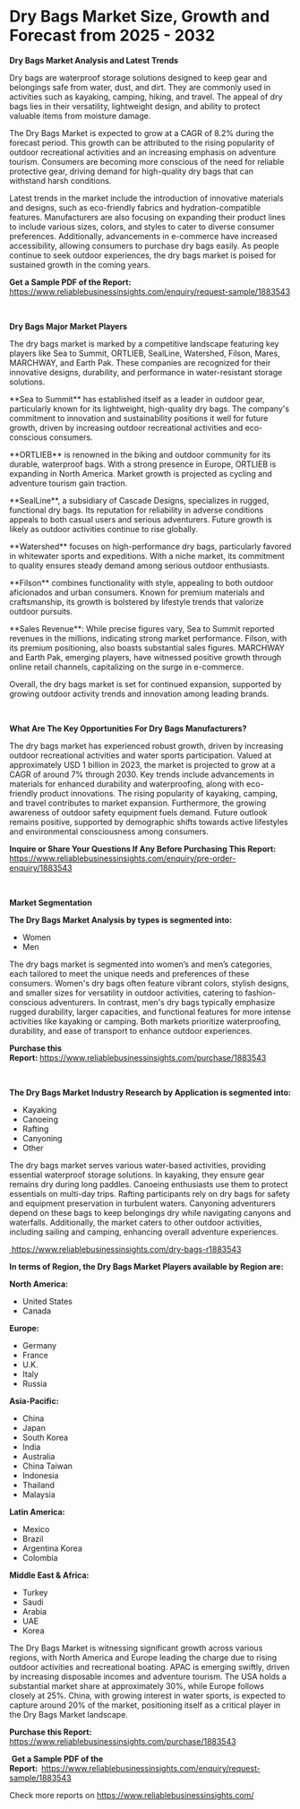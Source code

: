 <p><h1>Dry Bags Market Size, Growth and Forecast from 2025 - 2032</h1></p><p><strong>Dry Bags Market Analysis and Latest Trends</strong></p>
<p><p>Dry bags are waterproof storage solutions designed to keep gear and belongings safe from water, dust, and dirt. They are commonly used in activities such as kayaking, camping, hiking, and travel. The appeal of dry bags lies in their versatility, lightweight design, and ability to protect valuable items from moisture damage.</p><p>The Dry Bags Market is expected to grow at a CAGR of 8.2% during the forecast period. This growth can be attributed to the rising popularity of outdoor recreational activities and an increasing emphasis on adventure tourism. Consumers are becoming more conscious of the need for reliable protective gear, driving demand for high-quality dry bags that can withstand harsh conditions.</p><p>Latest trends in the market include the introduction of innovative materials and designs, such as eco-friendly fabrics and hydration-compatible features. Manufacturers are also focusing on expanding their product lines to include various sizes, colors, and styles to cater to diverse consumer preferences. Additionally, advancements in e-commerce have increased accessibility, allowing consumers to purchase dry bags easily. As people continue to seek outdoor experiences, the dry bags market is poised for sustained growth in the coming years.</p></p>
<p><strong>Get a Sample PDF of the Report:&nbsp;</strong> <a href="https://www.reliablebusinessinsights.com/enquiry/request-sample/1883543?utm_campaign=3547&utm_medium=2&utm_source=Github&utm_content=ia&utm_term=05042025&utm_id=dry-bags">https://www.reliablebusinessinsights.com/enquiry/request-sample/1883543</a></p>
<p>&nbsp;</p>
<p><strong>Dry Bags Major Market Players</strong></p>
<p><p>The dry bags market is marked by a competitive landscape featuring key players like Sea to Summit, ORTLIEB, SealLine, Watershed, Filson, Mares, MARCHWAY, and Earth Pak. These companies are recognized for their innovative designs, durability, and performance in water-resistant storage solutions.</p><p>**Sea to Summit** has established itself as a leader in outdoor gear, particularly known for its lightweight, high-quality dry bags. The company's commitment to innovation and sustainability positions it well for future growth, driven by increasing outdoor recreational activities and eco-conscious consumers.</p><p>**ORTLIEB** is renowned in the biking and outdoor community for its durable, waterproof bags. With a strong presence in Europe, ORTLIEB is expanding in North America. Market growth is projected as cycling and adventure tourism gain traction.</p><p>**SealLine**, a subsidiary of Cascade Designs, specializes in rugged, functional dry bags. Its reputation for reliability in adverse conditions appeals to both casual users and serious adventurers. Future growth is likely as outdoor activities continue to rise globally.</p><p>**Watershed** focuses on high-performance dry bags, particularly favored in whitewater sports and expeditions. With a niche market, its commitment to quality ensures steady demand among serious outdoor enthusiasts.</p><p>**Filson** combines functionality with style, appealing to both outdoor aficionados and urban consumers. Known for premium materials and craftsmanship, its growth is bolstered by lifestyle trends that valorize outdoor pursuits.</p><p>**Sales Revenue**: While precise figures vary, Sea to Summit reported revenues in the millions, indicating strong market performance. Filson, with its premium positioning, also boasts substantial sales figures. MARCHWAY and Earth Pak, emerging players, have witnessed positive growth through online retail channels, capitalizing on the surge in e-commerce.</p><p>Overall, the dry bags market is set for continued expansion, supported by growing outdoor activity trends and innovation among leading brands.</p></p>
<p>&nbsp;</p>
<p><strong>What Are The Key Opportunities For Dry Bags Manufacturers?</strong></p>
<p><p>The dry bags market has experienced robust growth, driven by increasing outdoor recreational activities and water sports participation. Valued at approximately USD 1 billion in 2023, the market is projected to grow at a CAGR of around 7% through 2030. Key trends include advancements in materials for enhanced durability and waterproofing, along with eco-friendly product innovations. The rising popularity of kayaking, camping, and travel contributes to market expansion. Furthermore, the growing awareness of outdoor safety equipment fuels demand. Future outlook remains positive, supported by demographic shifts towards active lifestyles and environmental consciousness among consumers.</p></p>
<p><strong>Inquire or Share Your Questions If Any Before Purchasing This Report:</strong> <a href="https://www.reliablebusinessinsights.com/enquiry/pre-order-enquiry/1883543?utm_campaign=3547&utm_medium=2&utm_source=Github&utm_content=ia&utm_term=05042025&utm_id=dry-bags">https://www.reliablebusinessinsights.com/enquiry/pre-order-enquiry/1883543</a></p>
<p>&nbsp;</p>
<p><strong>Market Segmentation</strong></p>
<p><strong>The Dry Bags Market Analysis by types is segmented into:</strong></p>
<p><ul><li>Women</li><li>Men</li></ul></p>
<p><p>The dry bags market is segmented into women’s and men’s categories, each tailored to meet the unique needs and preferences of these consumers. Women's dry bags often feature vibrant colors, stylish designs, and smaller sizes for versatility in outdoor activities, catering to fashion-conscious adventurers. In contrast, men's dry bags typically emphasize rugged durability, larger capacities, and functional features for more intense activities like kayaking or camping. Both markets prioritize waterproofing, durability, and ease of transport to enhance outdoor experiences.</p></p>
<p><strong>Purchase this Report:&nbsp;</strong><a href="https://www.reliablebusinessinsights.com/purchase/1883543?utm_campaign=3547&utm_medium=2&utm_source=Github&utm_content=ia&utm_term=05042025&utm_id=dry-bags">https://www.reliablebusinessinsights.com/purchase/1883543</a></p>
<p>&nbsp;</p>
<p><strong>The Dry Bags Market Industry Research by Application is segmented into:</strong></p>
<p><ul><li>Kayaking</li><li>Canoeing</li><li>Rafting</li><li>Canyoning</li><li>Other</li></ul></p>
<p><p>The dry bags market serves various water-based activities, providing essential waterproof storage solutions. In kayaking, they ensure gear remains dry during long paddles. Canoeing enthusiasts use them to protect essentials on multi-day trips. Rafting participants rely on dry bags for safety and equipment preservation in turbulent waters. Canyoning adventurers depend on these bags to keep belongings dry while navigating canyons and waterfalls. Additionally, the market caters to other outdoor activities, including sailing and camping, enhancing overall adventure experiences.</p></p>
<p><a href="https://www.reliablebusinessinsights.com/dry-bags-r1883543?utm_campaign=3547&utm_medium=2&utm_source=Github&utm_content=ia&utm_term=05042025&utm_id=dry-bags">&nbsp;https://www.reliablebusinessinsights.com/dry-bags-r1883543</a></p>
<p><strong>In terms of Region, the Dry Bags Market Players available by Region are:</strong></p>
<p>
    <p> <strong> North America: </strong>
        <ul>
            <li>United States</li>
            <li>Canada</li>
        </ul>
        </p> 
    <p> <strong> Europe: </strong>
        <ul>
            <li>Germany</li>
            <li>France</li>
            <li>U.K.</li>
            <li>Italy</li>
            <li>Russia</li>
        </ul>
        </p> 
    <p> <strong> Asia-Pacific: </strong>
        <ul>
            <li>China</li>
            <li>Japan</li>
            <li>South Korea</li>
            <li>India</li>
            <li>Australia</li>
            <li>China Taiwan</li>
            <li>Indonesia</li>
            <li>Thailand</li>
            <li>Malaysia</li>
        </ul>
        </p> 
    <p> <strong> Latin America: </strong>
        <ul>
            <li>Mexico</li>
            <li>Brazil</li>
            <li>Argentina Korea</li>
            <li>Colombia</li>
        </ul>
        </p> 
    <p> <strong> Middle East & Africa: </strong>
        <ul>
            <li>Turkey</li>
            <li>Saudi</li>
            <li>Arabia</li>
            <li>UAE</li>
            <li>Korea</li>
        </ul>
    </p>
    </p>
<p><p>The Dry Bags Market is witnessing significant growth across various regions, with North America and Europe leading the charge due to rising outdoor activities and recreational boating. APAC is emerging swiftly, driven by increasing disposable incomes and adventure tourism. The USA holds a substantial market share at approximately 30%, while Europe follows closely at 25%. China, with growing interest in water sports, is expected to capture around 20% of the market, positioning itself as a critical player in the Dry Bags Market landscape.</p></p>
<p><strong>Purchase this Report: </strong><a href="https://www.reliablebusinessinsights.com/purchase/1883543?utm_campaign=3547&utm_medium=2&utm_source=Github&utm_content=ia&utm_term=05042025&utm_id=dry-bags">https://www.reliablebusinessinsights.com/purchase/1883543</a></p>
<p>&nbsp;<strong>Get a Sample PDF of the Report:&nbsp;&nbsp;</strong><a href="https://www.reliablebusinessinsights.com/enquiry/request-sample/1883543?utm_campaign=3547&utm_medium=2&utm_source=Github&utm_content=ia&utm_term=05042025&utm_id=dry-bags">https://www.reliablebusinessinsights.com/enquiry/request-sample/1883543</a></p>
<p><strong></strong></p>
<p>Check more reports on <a href="https://www.reliablebusinessinsights.com/?utm_campaign=3547&utm_medium=2&utm_source=Github&utm_content=ia&utm_term=05042025&utm_id=dry-bags">https://www.reliablebusinessinsights.com/</a></p>